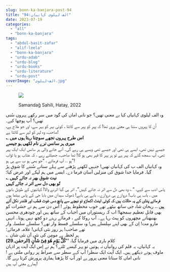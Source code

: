 ```yaml
---
slug: bonn-ka-banjara-post-94
title: "94:الف لیلوی کہانیاں"
date: 2023-07-19
categories: 
  - "all"
  - "bonn-ka-banjara"
tags: 
  - "abdul-basit-zafar"
  - "alif-leela"
  - "bonn-ka-banjara"
  - "urdu-adab"
  - "urdu-blog"
  - "urdu-books"
  - "urdu-literature"
  - "urdu-post"
coverImage: "الف-لیلوی.jpg"
---
```


<figure>

![](images/الف-لیلوی-225x300.jpg)

<figcaption>

Samandağ Sahili, Hatay, 2022

</figcaption>

</figure>

وہ الف لیلوی کہانیاں کیا بے معنی تھیں؟ جو نانی اماں کی گود میں سر رکھے پہروں سُنی تھیں؟ آپ پوچھا کیے۔  
اُن کا پہروں سننا ہی معنیٰ پرور تھا! کہ پہر کو پہر سے کاٹتا ، کوئی بہر کو بہر سے، اور جو ملاح ہے، صاحب، وہ لہر کو لہر سے کاٹتا ہے!  
**؎ اس طرح پہروں تجھے سوچتا رہتا ہوں میں  
میری ہر سانس ترے نام لکھی ہو جیسے**  
جیسے نہیں تھی، ایسے ہی تھی اور جیسے تھی ویسے ہی رہے گی۔ آنے جانے والی ہر سانس ایک ایک پہر تھی، آپ سمجھ گئے کہ پہر ہے تو ہر پہر کا قہر بھی ہو گا! تھا صاحب، جھیلتے رہے ، کہ عتاب ہو یا ثواب ہو .. آپ فرمائے ، “جو بھی ہو ب سے ہی ہو”!  
وہ کہانیاں الف ب کی کہانیاں تھیں! جنہیں لکھنے پڑھنے سے پہلے سنانے سُننے کا شوق پڑ گیا۔ فرمایا خدا شوق کی منزلیں آسان فرما دے۔ ایسے میں ہم لپکے اور عرض کیا؛  
**؎ نیت شوق بھر نہ جائے کہیں  
تُو بھی دل سے اتر نہ جائے کہیں**  
پاسِ ادب سے کہے، “؎ وہ بھی دل سے اتر نہ جائے کہیں”۔ اتر ہی گیا اترنے والا! کہانیوں کے طویل بابوں میں ، باب ہی باب! دروازے ہی دروازے.. بابے ہی بابے! ڈھوک سیداںؔ میں بابا جی کے پاس بیٹھا ہوں **فرمائے پنڈی کے یہ حالات ہیں کہ کوئی اینٹ اکھاڑو تو نیچے سے پانچ دس غوث قطب اور قلندر نکل آتے ہیں ..** ریحان شاہ جی ساتھ بیٹھے تھے خوب محظوظ ہوئے ! اُس دن سے ہم نے حشرات کو بھی قابلِ تعظیم سمجھا! اب کہ ریستوراں میں احباب کے ساتھ ہیں اور چودھری محسن بھنبھناتے مچھروں کو پیٹ رہا ہے.. آپ روکا کیے ، فرمائے رہنے دو کچھ نہیں ہوتا.. انہیں مارو مت! اِن کے بھی اپنے سِلسلے ہیں! وہ سلسلے قسط وار تھے؟ سلسلے سلسلہ وار تھے صاحب! ہر روز نئی کہانی! علامہ فرمائے؛  
؎ ہر لحظہ ہے مومِن کی نئی آن نئی شان  
کلامِ باری میں فرمایا گیا، **''کُلَّ یَوْمٍ ھُوَ فِیْ شَاْنٍ (الرحمٰن۔29)**  
یہ کہانیاں، یہ قلم کی روانیاں نہ ہوتیں تو پہر کیسے ٹلتے؟ ہم نے اِس ایک آیت پر اذہان ماوف ہوتے دیکھے ہیں۔ ایک آیت ایک سطر! آپ کہے سطر سے صراط پر روانی ملتی ہے ! نانی اماں کا سنانا معنی پرور ہے اور آپ کا پڑھنا ہماری پرورش کرتا رہے گا۔  
ہمارے معنی آپ ہیں!
